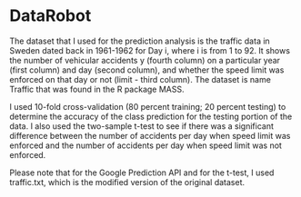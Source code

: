 # DataRobot
The dataset that I used for the prediction analysis is the traffic data in Sweden dated back in 1961-1962 for Day i, 
where i is from 1 to 92.  It shows the number of vehicular accidents y (fourth column) on a particular year (first 
column) and day (second column), and whether the speed limit was enforced on that day or not (limit - third column).  The dataset is name Traffic that was found in the R package MASS. 

I used 10-fold cross-validation (80 percent training; 20 percent testing) to determine the accuracy of the 
class prediction for the testing portion of the data.  I also used the two-sample t-test to see if there was a 
significant difference between the number of accidents per day when speed limit was enforced and the number of 
accidents per day when speed limit was not enforced.

Please note that for the Google Prediction API and for the t-test, I used traffic.txt, which is the modified version
of the original dataset.
